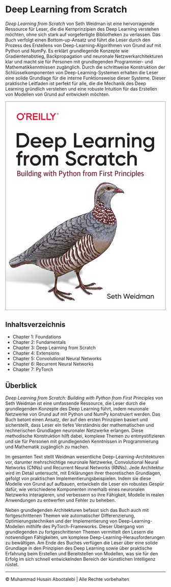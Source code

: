 <!-- ©©©©©©©©©©©©©©©©©©©©©©©© All Rights Are Reserved By Muhammad Husain Abootalebi ©©©©©©©©©©©©©©©©©©©©©©©©©©©©©©©©©© -->

# Deep Learning from Scratch

*Deep Learning from Scratch* von Seth Weidman ist eine hervorragende Ressource für Leser, die die Kernprinzipien des Deep Learning verstehen möchten, ohne sich stark auf vorgefertigte Bibliotheken zu verlassen. Das Buch verfolgt einen Bottom-up-Ansatz und führt die Leser durch den Prozess des Erstellens von Deep-Learning-Algorithmen von Grund auf mit Python und NumPy. Es erklärt grundlegende Konzepte wie Gradientenabstieg, Backpropagation und neuronale Netzwerkarchitekturen klar und macht sie für Personen mit grundlegenden Programmier- und Mathematikkenntnissen zugänglich. Durch die schrittweise Konstruktion der Schlüsselkomponenten von Deep-Learning-Systemen erhalten die Leser eine solide Grundlage für die interne Funktionsweise dieser Systeme. Dieser praktische Leitfaden ist perfekt für alle, die die Mechanik des Deep Learning gründlich verstehen und eine robuste Intuition für das Erstellen von Modellen von Grund auf entwickeln möchten.

![Deep Learning from Scratch](../../assets/Books/Book%20Covers/1%20-%201%20-%20Deep%20Learning%20from%20Scratch.png)

## Inhaltsverzeichnis

- Chapter 1: Foundations
- Chapter 2: Fundamentals
- Chapter 3: Deep Learning from Scratch
- Chapter 4: Extensions
- Chapter 5: Convolutional Neural Networks
- Chapter 6: Recurrent Neural Networks
- Chapter 7: PyTorch

## Überblick

*Deep Learning from Scratch: Building with Python from First Principles* von Seth Weidman ist eine umfassende Ressource, die Leser durch die grundlegenden Konzepte des Deep Learning führt, indem neuronale Netzwerke von Grund auf mit Python und NumPy konstruiert werden. Das Buch betont einen Ansatz, der auf den ersten Prinzipien basiert und sicherstellt, dass Leser ein tiefes Verständnis der mathematischen und rechnerischen Grundlagen neuronaler Netzwerke erlangen. Diese methodische Konstruktion hilft dabei, komplexe Themen zu entmystifizieren und sie für Personen mit grundlegenden Kenntnissen in Programmierung und Mathematik zugänglich zu machen.

Im gesamten Text stellt Weidman wesentliche Deep-Learning-Architekturen vor, darunter mehrschichtige neuronale Netzwerke, Convolutional Neural Networks (CNNs) und Recurrent Neural Networks (RNNs). Jede Architektur wird im Detail untersucht, mit Erklärungen ihrer theoretischen Grundlagen, gefolgt von praktischen Implementierungsbeispielen. Indem sie diese Modelle von Grund auf aufbauen, entwickeln die Leser ein robustes Gespür dafür, wie verschiedene Komponenten innerhalb eines neuronalen Netzwerks interagieren, und verbessern so ihre Fähigkeit, Modelle in realen Anwendungen zu entwerfen und Fehler zu beheben.

Neben grundlegenden Architekturen befasst sich das Buch auch mit fortgeschrittenen Themen wie automatischer Differenzierung, Optimierungstechniken und der Implementierung von Deep-Learning-Modellen mithilfe des PyTorch-Frameworks. Dieser Übergang von grundlegenden zu fortgeschrittenen Themen vermittelt den Lesern die notwendigen Fähigkeiten, um komplexe Deep-Learning-Herausforderungen zu bewältigen. Am Ende des Buches verfügen die Leser über eine solide Grundlage in den Prinzipien des Deep Learning sowie über praktische Erfahrung beim Erstellen und Bereitstellen von Modellen, was sie für den Erfolg im sich schnell entwickelnden Bereich der künstlichen Intelligenz rüstet.

---

© Muhammad Husain Abootalebi | Alle Rechte vorbehalten

<!-- ©©©©©©©©©©©©©©©©©©©©©©©© All Rights Are Reserved By Muhammad Husain Abootalebi ©©©©©©©©©©©©©©©©©©©©©©©©©©©©©©©©©© -->
